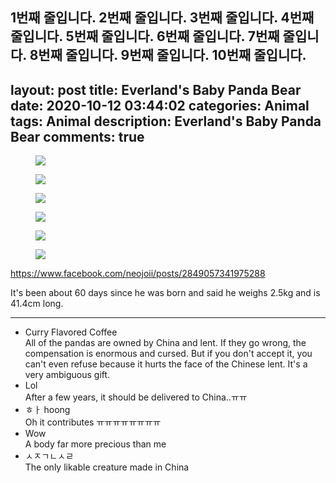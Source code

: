 1번째 줄입니다.
2번째 줄입니다.
3번째 줄입니다.
4번째 줄입니다.
5번째 줄입니다.
6번째 줄입니다.
7번째 줄입니다.
8번째 줄입니다.
9번째 줄입니다.
10번째 줄입니다.
---
layout: post
title: Everland's Baby Panda Bear
date: 2020-10-12 03:44:02
categories: Animal
tags: Animal
description: Everland's Baby Panda Bear
comments: true
---

<div class="entry-content">
<div class="tt_article_useless_p_margin"><div>
<div>
<div>
<div>
<div><a data-linkdata='{"id" : "SE-3d01e64b-0b5c-488f-98b5-b0f916e39ca8", "src" : "https://social-phinf.pstatic.net/20200923_226/16008400679909ATjI_JPEG/판다1.jpg", "linkUse" : "false", "link" : ""}'><figure class="imageblock alignCenter"><span><img src="https://blog.kakaocdn.net/dn/dXAGCj/btqKDaYo61j/rWTJMCJVKeEddgsifQmkQ0/img.jpg" srcset="https://img1.daumcdn.net/thumb/R1280x0/?scode=mtistory2&amp;fname=https%3A%2F%2Fblog.kakaocdn.net%2Fdn%2FdXAGCj%2FbtqKDaYo61j%2FrWTJMCJVKeEddgsifQmkQ0%2Fimg.jpg"/></span></figure></a></div>
</div>
</div>
</div>
<div>
<div>
<div>
<div><a data-linkdata='{"id" : "SE-f94c10f6-5286-4ff8-8754-1790ece3ee12", "src" : "https://social-phinf.pstatic.net/20200923_277/16008400680046eLX2_JPEG/판다2.jpg", "linkUse" : "false", "link" : ""}'><figure class="imageblock alignCenter"><span><img src="https://blog.kakaocdn.net/dn/ccnbQi/btqKxPVjWO4/hhdZKIMEzmp4yJITHIW7kk/img.jpg" srcset="https://img1.daumcdn.net/thumb/R1280x0/?scode=mtistory2&amp;fname=https%3A%2F%2Fblog.kakaocdn.net%2Fdn%2FccnbQi%2FbtqKxPVjWO4%2FhhdZKIMEzmp4yJITHIW7kk%2Fimg.jpg"/></span></figure></a></div>
</div>
</div>
</div>
<div>
<div>
<div>
<div><a data-linkdata='{"id" : "SE-47cd6d9c-13b8-4a8a-840c-a1eed150671f", "src" : "https://social-phinf.pstatic.net/20200923_295/1600840067988Slfh0_JPEG/판다3.jpg", "linkUse" : "false", "link" : ""}'><figure class="imageblock alignCenter"><span><img src="https://blog.kakaocdn.net/dn/bHaGMk/btqKxmTkZQg/nRqHzkcHQDPfQrJSwmLpXK/img.jpg" srcset="https://img1.daumcdn.net/thumb/R1280x0/?scode=mtistory2&amp;fname=https%3A%2F%2Fblog.kakaocdn.net%2Fdn%2FbHaGMk%2FbtqKxmTkZQg%2FnRqHzkcHQDPfQrJSwmLpXK%2Fimg.jpg"/></span></figure></a></div>
</div>
</div>
</div>
<div>
<div>
<div>
<div><a data-linkdata='{"id" : "SE-6f23f14a-f159-4ae6-aff6-945292937ef8", "src" : "https://social-phinf.pstatic.net/20200923_65/1600840068003otfRx_JPEG/판다4.jpg", "linkUse" : "false", "link" : ""}'><figure class="imageblock alignCenter"><span><img src="https://blog.kakaocdn.net/dn/GgZ4m/btqKy7nPK5C/cmLJwKdL6uykcC0qUWGoh1/img.jpg" srcset="https://img1.daumcdn.net/thumb/R1280x0/?scode=mtistory2&amp;fname=https%3A%2F%2Fblog.kakaocdn.net%2Fdn%2FGgZ4m%2FbtqKy7nPK5C%2FcmLJwKdL6uykcC0qUWGoh1%2Fimg.jpg"/></span></figure></a></div>
</div>
</div>
</div>
<div>
<div>
<div>
<div><a data-linkdata='{"id" : "SE-9da9878f-9fbc-4eff-9ebe-e8713e7ab217", "src" : "https://social-phinf.pstatic.net/20200923_208/16008400680043d9ei_JPEG/판다5.jpg", "linkUse" : "false", "link" : ""}'><figure class="imageblock alignCenter"><span><img src="https://blog.kakaocdn.net/dn/cHJoBd/btqKy6WK1lH/h7IE4zncIkdYHbT6bisFa0/img.jpg" srcset="https://img1.daumcdn.net/thumb/R1280x0/?scode=mtistory2&amp;fname=https%3A%2F%2Fblog.kakaocdn.net%2Fdn%2FcHJoBd%2FbtqKy6WK1lH%2Fh7IE4zncIkdYHbT6bisFa0%2Fimg.jpg"/></span></figure></a></div>
</div>
</div>
</div>
<div>
<div>
<div>
<div><a data-linkdata='{"id" : "SE-a9c29b1f-d483-4912-ad45-57bcc4d13040", "src" : "https://social-phinf.pstatic.net/20200923_65/1600840068013sr4VR_JPEG/판다6.jpg", "linkUse" : "false", "link" : ""}'><figure class="imageblock alignCenter"><span><img src="https://blog.kakaocdn.net/dn/y9C5l/btqKAzRUFGp/KRLa0YAkohKRG1ZqYDbKP0/img.jpg" srcset="https://img1.daumcdn.net/thumb/R1280x0/?scode=mtistory2&amp;fname=https%3A%2F%2Fblog.kakaocdn.net%2Fdn%2Fy9C5l%2FbtqKAzRUFGp%2FKRLa0YAkohKRG1ZqYDbKP0%2Fimg.jpg"/></span></figure></a></div>
<div>
<p><span><a href="https://www.facebook.com/neojoii/posts/2849057341975288?__xts__%5B0%5D=68.ARDXz0F5JcsOKsu0lxZbwIVH_8qUlwDh9-8_FJA4uaS-uzWWgBZ6UGq2InqCSYYCTsdrEW2AF9jVqM3iIJdrXusDCR_ASlMLCltNzo-IFYfA6UDN5Sh-qgsnASCUhzEC5zznNaCjf_lEjqNU_piYfgxTFXMBxl4S4ZRA6R9HmHXrZYoevajzZfQB9XHPkMpw-n-P_I-z5j084znoqXcCOAFnoLhYwlAfwWOw6kENDlWhLimx7BlLGvBA7w4Tgpa5pg8E9AmEYtQqhcjOwzjBDrgjjIf3YZFr6H7nio6Ml6paoUT_A4FQVL10m1hlkFcaO6tWu83wcQkYQP7XZMyM7oL871_D&amp;__tn__=-R" rel="noopener" target="_blank"><font><font><font><font>https://www.facebook.com/neojoii/posts/2849057341975288</font></font></font></font></a></span></p>
</div>
</div>
</div>
</div>
<div>
<div>
<div>
<div>
<p><span><font><font><font><font>It's been about 60 days since he was born and said he weighs 2.5kg and is 41.4cm long.</font></font></font></font></span></p>
</div>
</div>
</div>
</div>
</div>
<hr class="comment_start"/>
<ul class="comment">
<li class="top3">
<div class="fl">
<div class="info"><span><font><font><font><font> Curry Flavored Coffee </font></font></font></font></span></div>
<span class="txt_rp"><font><font><font><font>All of the pandas are owned by China and lent. </font></font></font><font><font><font>If they go wrong, the compensation is enormous and cursed. </font></font></font><font><font><font>But if you don't accept it, you can't even refuse because it hurts the face of the Chinese lent. </font></font></font><font><font><font>It's a very ambiguous gift.</font></font></font></font></span></div>
</li>
<li class="top3">
<div class="fl">
<div class="info"><span><font><font><font><font> Lol </font></font></font></font></span></div>
<span class="txt_rp"><font><font><font><font> After a few years, it should be delivered to China..ㅠㅠ </font></font></font></font></span></div>
</li>
<li class="top3">
<div class="fl">
<div class="info"><span><font><font><font><font> ㅎㅏ hoong </font></font></font></font></span></div>
<span class="txt_rp"><font><font><font><font> Oh it contributes ㅠㅠㅠㅠㅠㅠㅠㅠ </font></font></font></font></span></div>
</li>
<li class="">
<div class="fl">
<div class="info"><span><font><font><font><font> Wow </font></font></font></font></span></div>
<span class="txt_rp"><font><font><font><font> A body far more precious than me </font></font></font></font></span></div>
</li>
<li class="">
<div class="fl">
<div class="info"><span><font><font><font><font> ㅅㅈㄱㄴㅅㄹ </font></font></font></font></span></div>
<span class="txt_rp"><font><font> The only likable creature made in China </font></font></span></div>
</li>
</ul></div>
</div>